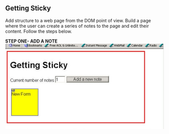 ## Getting Sticky

Add structure to a web page from the DOM point of view. Build a page where the user can create a series of notes to the page and edit their content. Follow the steps below.

**STEP ONE- ADD A NOTE**
![](assets/asset1.png?raw=true)



